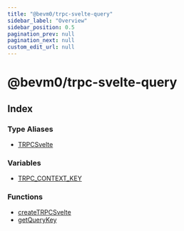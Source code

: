 ```yaml
---
title: "@bevm0/trpc-svelte-query"
sidebar_label: "Overview"
sidebar_position: 0.5
pagination_prev: null
pagination_next: null
custom_edit_url: null
---
```


# @bevm0/trpc-svelte-query

## Index

### Type Aliases

- [TRPCSvelte](types/TRPCSvelte.md)

### Variables

- [TRPC\_CONTEXT\_KEY](variables/TRPC_CONTEXT_KEY.md)

### Functions

- [createTRPCSvelte](functions/createTRPCSvelte.md)
- [getQueryKey](functions/getQueryKey.md)
